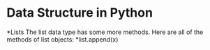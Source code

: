 # Data Structure in Python 
*Lists
The list data type has some more methods. Here are all of the methods of list objects:
    *list.append(x)
        
